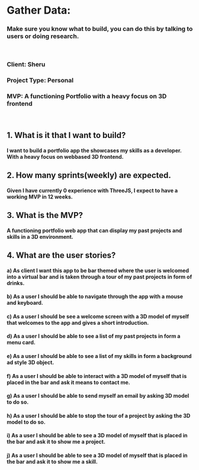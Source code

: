 
# **Gather Data:**  
### Make sure you know what to build, you can do this by talking to users or doing research. 
<br>

### **Client**: Sheru
### **Project Type**: Personal
### **MVP**: A functioning Portfolio with a heavy focus on 3D frontend
<br>

## **1. What is it that I want to build?**
####   I want to build a portfolio app the showcases my skills as a developer. With a heavy focus on webbased 3D frontend.
## **2. How many sprints(weekly) are expected.**
####    Given I have currently 0 experience with ThreeJS, I expect to have a working MVP in 12 weeks.
## **3. What is the MVP?**
####    A functioning portfolio web app that can display my past projects and skills in a 3D environment.
## **4. What are the user stories?**
#### a) As client I want this app to be bar themed where the user is welcomed into a virtual bar and is taken through a tour of my past projects in form of drinks.
#### b) As a user I should be able to navigate through the app with a mouse and keyboard.
#### c) As a user I should be see a welcome screen with a 3D model of myself that welcomes to the app and gives a short introduction.
#### d) As a user I should be able to see a list of my past projects in form a menu card.
#### e) As a user I should be able to see a list of my skills in form a background ad style 3D object.
#### f) As a user I should be able to interact with a 3D model of myself that is placed in the bar and ask it means to contact me.
#### g) As a user I should be able to send myself an email by asking 3D model to do so.
#### h) As a user I should be able to stop the tour of a project by asking the 3D model to do so.
#### i) As a user I should be able to see a 3D model of myself that is placed in the bar and ask it to show me a project.
#### j) As a user I should be able to see a 3D model of myself that is placed in the bar and ask it to show me a skill.

<br>

    


